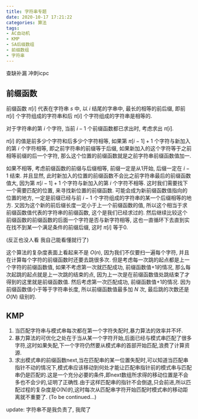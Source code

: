 ```yaml
---
title: 字符串专题
date: 2020-10-17 17:21:22
categories: 算法
tags: 
- AC自动机
- KMP
- SA后缀数组
- 前缀数组
- 字符串
---
```


查缺补漏 冲刺icpc

## 前缀函数

前缀函数 $\pi[i]$ 代表在字符串 $s$ 中, 以 $i$ 结尾的字串中, 最长的相等的前后缀, 即前 $\pi[i]$ 个字符组成的字符串和后 $\pi[i]$ 个字符组成的字符串是相等的.

<!--more-->

对于字符串的第 $i$ 个字符, 当前 $i-1$ 个前缀函数都已求出时, 考虑求出 $\pi[i]$.

$\pi[i]$ 的值是前多少个字符和后多少个字符相等, 如果第 $\pi[i-1] + 1$ 个字符与新加入的第 $i$ 个字符相等, 即之前字符串的前缀等于后缀, 如果新加入的这个字符等于之前相等前缀的后一个字符, 那么这个位置的前缀函数就是之前字符串前缀函数值加一.

如果不相等, 考虑前缀函数的前缀与后缀相等, 前缀一定是从1开始, 后缀一定在 $i-1$ 结束. 并且显然, 此时新加入的位置的前缀函数不会比之前字符串最后的前缀函数值大, 因为第 $\pi[i-1] + 1$ 个字符与新加入的第 $i$ 个字符不相等. 这时我们需要找下一个需要匹配的位置, 来寻找新位置的前缀函数. 可能会成为新前缀函数值指向的位置的地方, 一定是前缀已经与前 $i-1$ 个字符组成的字符串的某一个后缀相等的地方. 又因为这个新的前后缀长度一定小于上一个前缀函数的值, 所以这个相当于求前缀函数值代表的字符串的前缀函数, 这个是我们已经求过的. 然后继续比较这个前缀函数的前缀函数的后面一个字符是否与新字符相等, 这也一直循环下去直到实在找不到某一个满足条件的前缀后缀, 这时 $\pi[i]$ 等于0.

(反正也没人看 我自己能看懂就行了)

这个算法的复杂度表面上看起来不是 $O(n)$, 因为我们不仅要扫一遍每个字符, 并且在计算每个字符的前缀函数时还要去跳很多次. 但是考虑每一次跳的起点都是上一个字符的前缀函数值, 如果不考虑第一次就匹配成功, 前缀函数值+1的情况, 那么每次起跳的起点就是上一次跳的结束的点, 因为上一次是在前缀函数值处跳结束了才得到的这里就是前缀函数值. 然后考虑第一次匹配成功, 前缀函数值+1的情况. 因为前缀函数值小于等于字符串长度, 所以前缀函数值最多加 $N$ 次, 最后跳的次数还是 $O(N)$ 级别的.

## KMP

1. 当匹配字符串与模式串每次都在第一个字符失配时,暴力算法的效率并不坏.
2. 暴力算法的可优化之处在于当从某一个字符开始,后面已经与模式串匹配了很多字符,这时如果失配,下一个字符仍然要从模式串的首部开始匹配,浪费了计算资源.
3. 求出模式串的前缀函数next,当在匹配串的某一位置失配时,可以知道当匹配串指针不动的情况下,模式串应该移动到何处才能让匹配串指针前的模式串与匹配串仍是匹配的.这是一个充分必要的条件,即next数组所求得的移动位置是不会多也不会少的,证明了正确性.由于这样匹配串的指针不会倒退,只会前进,所以匹配过程的复杂度是O(N)的,这时每次从匹配串字符开始匹配时模式串的移动距离就不重要了.
   (To be continued…)

update: 字符串不是我负责了, 我爬了